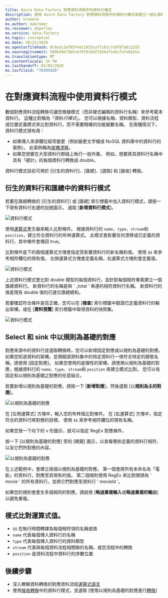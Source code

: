 ```yaml
---
title: Azure Data Factory 對應資料流程中的資料行模式
description: 使用 Azure Data Factory 對應資料流程中的資料行模式來建立一般化資料轉換模式
author: kromerm
ms.author: makromer
ms.reviewer: daperlov
ms.service: data-factory
ms.topic: conceptual
ms.date: 10/21/2019
ms.openlocfilehash: 0c9a3c2ef05f4a11933ca7fc81c7c0f87a612293
ms.sourcegitcommit: 509b39e73b5cbf670c8d231b4af1e6cfafa82e5a
ms.translationtype: MT
ms.contentlocale: zh-TW
ms.lasthandoff: 03/05/2020
ms.locfileid: "78395926"
---
```

# <a name="using-column-patterns-in-mapping-data-flow"></a>在對應資料流程中使用資料行模式

數個對應資料流程轉換可讓您根據模式（而非硬式編碼的資料行名稱）來參考範本資料行。 這種比對稱為「資料*行模式*」。 您可以根據名稱、資料類型、資料流程或位置定義模式來比對資料行，而不需要精確的功能變數名稱。 在兩種情況下，資料行模式很有用：

* 如果傳入來源欄位經常變更（例如變更文字檔或 NoSQL 資料庫中的資料行的案例）。 此案例稱為[架構漂移](concepts-data-flow-schema-drift.md)。
* 如果您想要在大型資料行群組上執行一般作業。 例如，想要將其資料行名稱中具有「總計」的每個資料行轉換成 double。

資料行模式目前可用於 [衍生的資料行]、[匯總]、[選取] 和 [接收] 轉換。

## <a name="column-patterns-in-derived-column-and-aggregate"></a>衍生的資料行和匯總中的資料行模式

若要在匯總轉換的 [衍生的資料行] 或 [匯總] 索引標籤中加入資料行模式，請按一下現有資料行右邊的加號圖示。 選取 [**新增資料行模式**]。 

![資料行模式](media/data-flow/columnpattern.png "資料行模式")

使用[運算式](concepts-data-flow-expression-builder.md)產生器來輸入比對條件。 根據資料行的 `name`、`type`、`stream`和 `position`，建立符合資料行的布林運算式。 此模式會影響任何漂移或已定義的資料行，其中條件會傳回 true。

比對條件底下的兩個運算式方塊會指定受影響資料行的新名稱和值。 使用 `$$` 來參考相符欄位的現有值。 左側運算式方塊會定義名稱，右運算式方塊則會定義值。

![資料行模式](media/data-flow/columnpattern2.png "資料行模式")

上述資料行模式會比對 double 類型的每個資料行，並針對每個相符專案建立一個匯總資料行。 新資料行的名稱是與 ' _total ' 串連的相符資料行名稱。 新資料行的值是現有 double 值的已進位匯總總和。

若要確認符合條件是否正確，您可以在 [**檢查**] 索引標籤中驗證已定義資料行的輸出架構，或在 [**資料預覽**] 索引標籤中取得資料的快照集。 

![資料行模式](media/data-flow/columnpattern3.png "資料行模式")

## <a name="rule-based-mapping-in-select-and-sink"></a>Select 和 sink 中以規則為基礎的對應

對應來源中的資料行並選取轉換時，您可以新增固定對應或以規則為基礎的對應。 如果您知道資料的架構，並預期源資料集中的特定資料行一律符合特定的靜態名稱，請使用 [固定對應]。 如果您使用的是彈性的架構，請使用以規則為基礎的對應，根據資料行的 `name`、`type`、`stream`和 `position` 來建立模式比對。 您可以有固定和以規則為基礎之對應的任意組合。 

若要新增以規則為基礎的對應，請按一下 [**新增對應**]，然後選取 [以**規則為主的對應**]。

![以規則為基礎的對應](media/data-flow/rule2.png "以規則為基礎的對應")

在 [左側運算式] 方塊中，輸入您的布林值比對條件。 在 [右運算式] 方塊中，指定符合的資料行將對應的目標。 使用 `$$` 來參考相符欄位的現有名稱。

如果您按一下向下的 v 形圖示，就可以指定 RegEx 對應條件。

按一下 [以規則為基礎的對應] 旁的 [眼鏡] 圖示，以查看哪些定義的資料行相符，以及它們所對應的內容。

![以規則為基礎的對應](media/data-flow/rule1.png "以規則為基礎的對應")

在上述範例中，會建立兩個以規則為基礎的對應。 第一個會將所有未命名為「電影」的資料行，對應至其現有的值。 第二個規則使用 RegEx 來比對開頭為 ' movie ' 的所有資料行，並將它們對應至資料行 ' movieId '。

如果您的規則會產生多個相同的對應，請啟用 [**略過重複輸入**或**略過重複的輸出**] 以避免重複。

## <a name="pattern-matching-expression-values"></a>模式比對運算式值。

* `$$` 在執行時間轉譯為每個相符項的名稱或值
* `name` 代表每個傳入資料行的名稱
* `type` 代表每個傳入資料行的資料類型
* `stream` 代表與每個資料流程相關聯的名稱，或您流程中的轉換
* `position` 是資料流程中資料行的序數位置

## <a name="next-steps"></a>後續步驟
* 深入瞭解資料轉換的對應資料流程[運算式語言](data-flow-expression-functions.md)
* 使用[接收轉換](data-flow-sink.md)中的資料行模式，並選取 [使用以規則為基礎的對應進行[轉換](data-flow-select.md)]
